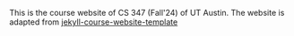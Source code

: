 This is the course website of CS 347 (Fall'24) of UT Austin. The website is adapted from [jekyll-course-website-template](https://github.com/kazemnejad/jekyll-course-website-template)
